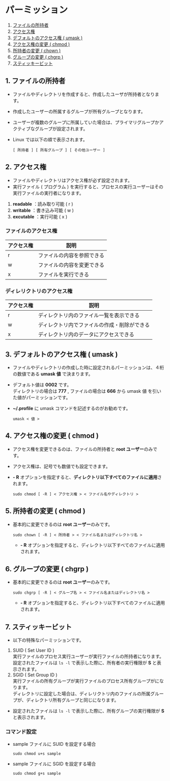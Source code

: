 # パーミッション
1. [ファイルの所持者](#anchor1)
2. [アクセス権](#anchor2)
3. [デフォルトのアクセス権 ( umask )](#anchor3)
4. [アクセス権の変更 ( chmod )](#anchor4)
5. [所持者の変更 ( chown )](#anchor5)
6. [グループの変更 ( chgrp )](#anchor6)
7. [スティッキービット](#anchor7)

<a id="anchor1"></a>

## 1. ファイルの所持者
 - ファイルやディレクトリを作成すると、作成したユーザが所持者となります。
 - 作成したユーザーの所属するグループが所有グループとなります。
 - ユーザーが複数のグループに所属していた場合は、プライマリグループかアクティブなグループが設定されます。
 - Linux では以下の順で表示されます。

    ```:書式
    [ 所持者 ] [ 所有グループ ] [ その他ユーザー ]
    ```

<a id="anchor2"></a>

## 2. アクセス権
 - ファイルやディレクトリはアクセス権が必ず設定されます。
 - 実行ファイル ( プログラム ) を実行すると、プロセスの実行ユーザーはその実行ファイルの実行者になります。
1. **readable** ：読み取り可能 ( r )
2. **writable** ：書き込み可能 ( w )
3. **excutable** ：実行可能 ( x )

### ファイルのアクセス権

|アクセス権|説明|
|----|----|
|r|ファイルの内容を参照できる|
|w|ファイルの内容を変更できる|
|x|ファイルを実行できる|

### ディレリクトリのアクセス権

|アクセス権|説明|
|----|----|
|r|ディレクトリ内のファイル一覧を表示できる|
|w|ディレクトリ内でファイルの作成・削除ができる|
|x|ディレクトリ内のデータにアクセスできる|

<a id="anchor3"></a>

## 3. デフォルトのアクセス権 ( umask )
 - ファイルやディレクトリの作成した時に設定されるパーミッションは、４桁の数値である **umask 値** で決まります。
 - デフォルト値は **0002** です。<br>ディレクトリの場合は **777** , ファイルの場合は **666** から umask 値 を引いた値がパーミッションです。
 - **~/.profile** に umask コマンドを記述するのがお勧めです。

    ```:コマンド
    umask < 値 >
    ```

<a id="anchor4"></a>

## 4. アクセス権の変更 ( chmod )
 - アクセス権を変更できるのは、ファイルの所持者と **root ユーザー**のみです。
 - アクセス権は、記号でも数値でも設定できます。
 - **- R** オプションを指定すると、**ディレクトリ以下すべてのファイルに適用**されます。

    ```:コマンド
    sudo chmod [ -R ] < アクセス権 > < ファイル名やディレクトリ >
    ```

<a id="anchor5"></a>

## 5. 所持者の変更 ( chmod )
 - 基本的に変更できるのは **root ユーザー**のみです。

    ```:コマンド
    sudo chown [ -R ] < 所持者 > < ファイル名またはディレクトリ名 >
    ```

    - **- R** オプションを指定すると、ディレクトリ以下すべてのファイルに適用されます。

<a id="anchor6"></a>

## 6. グループの変更 ( chgrp )
 - 基本的に変更できるのは **root ユーザー**のみです。

    ```:コマンド
    sudo chgrp [ -R ] < グループ名 > < ファイル名またはディレクトリ名 >
    ```

    - **- R** オプションを指定すると、ディレクトリ以下すべてのファイルに適用されます。

<a id="anchor7"></a>

## 7. スティッキービット
 - 以下の特殊なパーミッションです。
1. SUID ( Set User ID )<br>実行ファイルのプロセス実行ユーザーが実行ファイルの所持者になります。<br>設定されたファイルは ` ls -l ` で表示した際に、所有者の実行権限が **S** と表示されます。
2. SGID ( Set Group ID )<br>実行ファイルの所有グループが実行ファイルのプロセス所有グループがになります。<br>ディレクトリに設定した場合は、ディレリクトリ内のファイルの所属グループが、ディレクトリ所有グループと同じになります。
 - 設定されたファイルは ` ls -l ` で表示した際に、所有グループの実行権限が **S** と表示されます。

### コマンド設定
 - sample ファイルに SUID を設定する場合

    ```:コマンド
    sudo chmod u+s sample
    ```

 - sample ファイルに SGID を設定する場合

    ```:コマンド
    sudo chmod g+s sample
    ```
